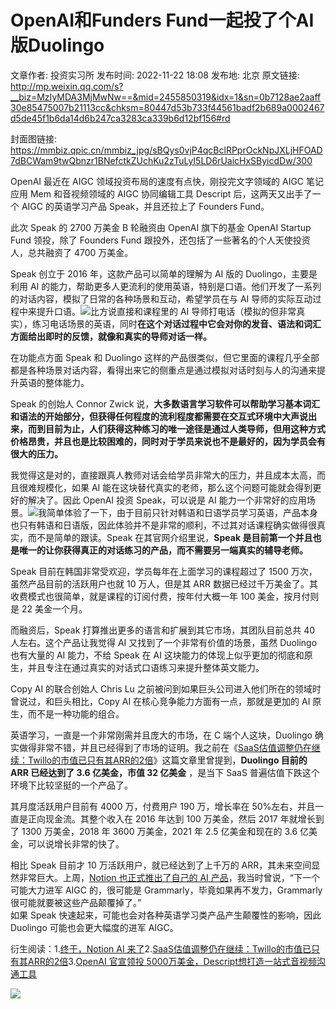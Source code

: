 # OpenAI和Funders Fund一起投了个AI版Duolingo

文章作者: 投资实习所
发布时间: 2022-11-22 18:08
发布地: 北京
原文链接: http://mp.weixin.qq.com/s?__biz=MzIyMDA3MjMwNw==&mid=2455850319&idx=1&sn=0b7128ae2aaff30e85475007b21113cc&chksm=80447d53b733f44561badf2b689a0002467d5de45f1b6da14d6b247ca3283ca339b6d12bf156#rd

封面图链接: https://mmbiz.qpic.cn/mmbiz_jpg/sBQys0vjP4qcBclRPprOckNpJXLjHFOAD7dBCWam9twQbnzr1BNefctkZUchKu2zTuLyI5LD6rUaicHxSByicdDw/300

  

OpenAI 最近在 AIGC 领域投资布局的速度有点快，刚投完文字领域的 AIGC 笔记应用 Mem 和音视频领域的 AIGC 协同编辑工具
Descript 后，这两天又出手了一个 AIGC 的英语学习产品 Speak，并且还拉上了 Founders Fund。

  

此次 Speak 的 2700 万美金 B 轮融资由 OpenAI 旗下的基金 OpenAI Startup Fund 领投，除了 Founders
Fund 跟投外，还包括了一些著名的个人天使投资人，总共融资了 4700 万美金。

Speak 创立于 2016 年，这款产品可以简单的理解为 AI 版的 Duolingo，主要是利用 AI
的能力，帮助更多人更流利的使用英语，特别是口语。他们开发了一系列的对话内容，模拟了日常的各种场景和互动，希望学员在与 AI
导师的实际互动过程中来提升口语。![](https://mmbiz.qpic.cn/mmbiz_jpg/sBQys0vjP4qcBclRPprOckNpJXLjHFOAtMk6OjQa9jx9LUJ05Wx9MogM3zV3uuoWCDCgH6myxXb5KXR1sibF2icw/640?wx_fmt=jpeg)比方说直接和课程里的
AI
导师打电话（模拟的但非常真实），练习电话场景的英语，同时**在这个对话过程中它会对你的发音、语法和词汇方面给出即时的反馈，就像和真实的导师对话一样。**

在功能点方面 Speak 和 Duolingo
这样的产品很类似，但它里面的课程几乎全部都是各种场景对话内容，看得出来它的侧重点是通过模拟对话时刻与人的沟通来提升英语的整体能力。

Speak 的创始人 Connor Zwick
说，**大多数语言学习软件可以帮助学习基本词汇和语法的开始部分，但获得任何程度的流利程度都需要在交互式环境中大声说出来，而到目前为止，人们获得这种练习的唯一途径是通过人类导师，但用这种方式价格昂贵，并且也是比较困难的，同时对于学员来说也不是最好的，因为学员会有很大的压力。**

我觉得这是对的，直接跟真人教师对话会给学员非常大的压力，并且成本太高，而且很难规模化，如果 AI
能在这块替代真实的老师，那么这个问题可能就会得到更好的解决了。因此 OpenAI 投资 Speak，可以说是 AI
能力一个非常好的应用场景。![](https://mmbiz.qpic.cn/mmbiz_jpg/sBQys0vjP4qcBclRPprOckNpJXLjHFOA1kXIhxKOCbRgS7dicZy7k36G06UAAP4pObkEfwgY4jYTam6GjsvMiaaQ/640?wx_fmt=jpeg)我简单体验了一下，由于目前只针对韩语和日语学员学习英语，产品本身也只有韩语和日语版，因此体验并不是非常的顺利，不过其对话课程确实做得很真实，而不是简单的跟读。Speak
在其官网介绍里说，**Speak 是目前第一个并且也是唯一的让你获得真正的对话练习的产品，而不需要另一端真实的辅导老师。**

Speak 目前在韩国非常受欢迎，学员每年在上面学习的课程超过了 1500 万次，虽然产品目前的活跃用户也就 10 万人，但是其 ARR
数据已经过千万美金了。其收费模式也很简单，就是课程的订阅付费，按年付大概一年 100 美金，按月付则是 22 美金一个月。

而融资后，Speak 打算推出更多的语言和扩展到其它市场，其团队目前总共 40 人左右。这个产品让我觉得 AI 又找到了一个非常有价值的场景，虽然
Duolingo 也有大量的 AI 能力，不给 Speak 在 AI
这块能力的体现上似乎更加的彻底和原生，并且专注在通过真实的对话式口语练习来提升整体英文能力。

Copy AI 的联合创始人 Chris Lu 之前被问到如果巨头公司进入他们所在的领域时曾说过，和巨头相比，Copy AI
在核心竞争能力方面有一点，那就是更加的 AI 原生，而不是一种功能的组合。

英语学习，一直是一个非常刚需并且庞大的市场，在 C 端个人这块，Duolingo
确实做得非常不错，并且已经得到了市场的证明。我之前在《[SaaS估值调整仍在继续：Twillo的市值已只有其ARR的2倍](http://mp.weixin.qq.com/s?__biz=MzIyMDA3MjMwNw==&mid=2455850267&idx=1&sn=9c79fbe79b383cc4ac49c5b3eb8f97c8&chksm=80447d07b733f411412910776553857d3e60b88d655ced6f48dcf4cc9f2ce2d2ce1b681484c4&scene=21#wechat_redirect)》这篇文章里曾提到，**Duolingo
目前的 ARR 已经达到了 3.6 亿美金，市值 32 亿美金** ，是当下 SaaS 普遍估值下跌这个环境下比较坚挺的一个产品了。

其月度活跃用户目前有 4000 万，付费用户 190 万，增长率在 50%左右，并且一直是正向现金流。其整个收入在 2016 年达到 100 万美金，然后
2017 年就增长到了 1300 万美金，2018 年 3600 万美金，2021 年 2.5 亿美金和现在的 3.6 亿美金，可以说增长非常的快了。

相比 Speak 目前才 10 万活跃用户，就已经达到了上千万的 ARR，其未来空间显然非常巨大。上周，[Notion 也正式推出了自己的 AI
产品](http://mp.weixin.qq.com/s?__biz=MzIyMDA3MjMwNw==&mid=2455850307&idx=1&sn=c5313417b598ddb65a7ffd5b228f71e6&chksm=80447d5fb733f4492260160811dc6f1c31c3dfa51e44f82ee250eebc354610a383ad9c04765d&scene=21#wechat_redirect)，我当时曾说，“下一个可能大力进军
AIGC 的，很可能是 Grammarly，毕竟如果再不发力，Grammarly 很可能就要被这些产品颠覆掉了。”  
如果 Speak 快速起来，可能也会对各种英语学习类产品产生颠覆性的影响，因此 Duolingo 可能也会更大幅度的进军 AIGC。

衍生阅读：1.[终于，Notion AI
来了](http://mp.weixin.qq.com/s?__biz=MzIyMDA3MjMwNw==&mid=2455850307&idx=1&sn=c5313417b598ddb65a7ffd5b228f71e6&chksm=80447d5fb733f4492260160811dc6f1c31c3dfa51e44f82ee250eebc354610a383ad9c04765d&scene=21#wechat_redirect)2.[SaaS估值调整仍在继续：Twillo的市值已只有其ARR的2倍](http://mp.weixin.qq.com/s?__biz=MzIyMDA3MjMwNw==&mid=2455850267&idx=1&sn=9c79fbe79b383cc4ac49c5b3eb8f97c8&chksm=80447d07b733f411412910776553857d3e60b88d655ced6f48dcf4cc9f2ce2d2ce1b681484c4&scene=21#wechat_redirect)3.[OpenAI
官宣领投
5000万美金，Descript想打造一站式音视频沟通工具](http://mp.weixin.qq.com/s?__biz=MzIyMDA3MjMwNw==&mid=2455850301&idx=1&sn=89715197c7965cd48a96b71ddfb0ee52&chksm=80447d21b733f437df199c729eef2efe77f3812ded44e11032839a10f28dd7248246d05fb099&scene=21#wechat_redirect)

![](https://mmbiz.qpic.cn/mmbiz_gif/sBQys0vjP4od1dODJVXoQBR9zLqBBRGheCOsRFFOE5n2F3n2uoBfoR5s1fSz3gSQHpZlNZXErBE0orWe0Xwgjg/640?wx_fmt=gif)

